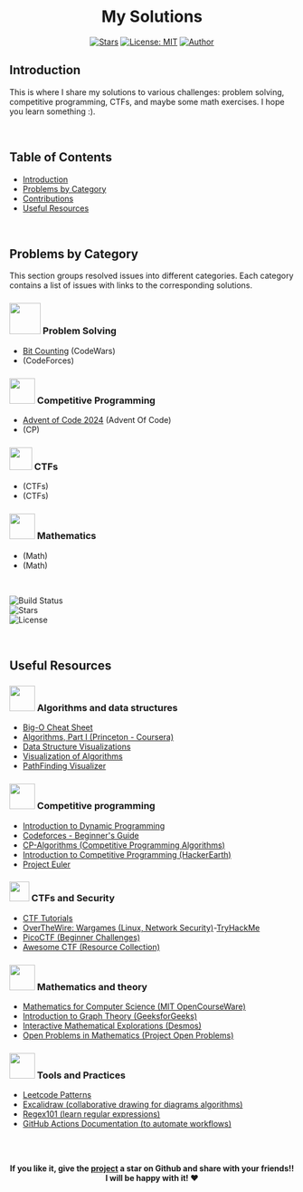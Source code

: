 <div align="center">

# My Solutions

[![Stars](https://img.shields.io/github/stars/sidi-maadh/github-activity-generator?style=social)](https://github.com/sidi-maadh/github-activity-generator/stargazers)
[![License: MIT](https://img.shields.io/badge/License-MIT-yellow.svg)](https://opensource.org/licenses/MIT)
[![Author](https://img.shields.io/badge/Author-Sidi%20Maadh-blue)](https://github.com/sidi-maadh)
</div>

## Introduction
<p > 
  This is where I share my solutions to various challenges: problem solving, competitive programming, CTFs, and maybe some math exercises.
  I hope you learn something :).
  </b>
<p/>

<br/>

## Table of Contents
- [Introduction](#introduction)
- [Problems by Category](#problems-by-category)
- [Contributions](#contributions)
- [Useful Resources](#useful-resources)

<br/>

## Problems by Category
<p>
This section groups resolved issues into different categories. Each category contains a list of issues with links to the corresponding solutions.</p>

### <img src="https://media.giphy.com/media/mpn9ui0INC6RvgX4wJ/giphy.gif?cid=790b76113v79tj1zvabbx3ehkiqo8xo73dmym71vgop7uagq&ep=v1_stickers_search&rid=giphy.gif&ct=s" width =55px> Problem Solving

- [Bit Counting](problem_solving/CodeWars/2024/bit_counting.cpp) (CodeWars)
- []() (CodeForces)

### <img src = "https://i.ibb.co/t3nQqD4/CP-PS.gif" width = 45px> Competitive Programming

- [Advent of Code 2024](competitive_programming/Advent_of_Code/2024) (Advent Of Code)
- []() (CP)

### <img src = "https://media.giphy.com/media/J5B00esp0BoiCrqdCe/giphy.gif?cid=790b7611vyc2bryk6dc99zu1jg346s10oseflwlrf332f5o3&ep=v1_stickers_search&rid=giphy.gif&ct=s" width = 40px> CTFs

- []() (CTFs)
- []() (CTFs)

### <img src="https://media.giphy.com/media/tjB3vFph3TNPUJjVpn/giphy.gif?cid=790b7611wutg9ffad94w1aglsm08n9k2lpj3vpmvlh6blduz&ep=v1_stickers_search&rid=giphy.gif&ct=s" width =45px> Mathematics 

- []() (Math)
- []() (Math)

<br/>

![Build Status](https://img.shields.io/github/actions/workflow/status/username/repo-name/test.yml)  
![Stars](https://img.shields.io/github/stars/username/repo-name)  
![License](https://img.shields.io/github/license/username/repo-name)

<br/>

## Useful Resources

### <img src="https://img.icons8.com/?size=100&id=rM03addOSa95&format=png&color=000000" width=45px>  Algorithms and data structures
- [Big-O Cheat Sheet](https://www.bigoheatsheet.com/)
- [Algorithms, Part I (Princeton - Coursera)](https://www.coursera.org/learn/algorithms-part1)
- [Data Structure Visualizations](https://www.cs.usfca.edu/~galles/visualization/Algorithms.html)
- [Visualization of Algorithms](https://visualgo.net/en)
- [PathFinding Visualizer](https://qiao.github.io/PathFinding.js/visual/)

### <img src = "https://img.icons8.com/?size=100&id=sm8CzMKNcuhi&format=png&color=000000" width = 45px>  Competitive programming
- [Introduction to Dynamic Programming](https://www.geeksforgeeks.org/dynamic-programming/)
- [Codeforces - Beginner's Guide](https://codeforces.com/blog/entry/62690)
- [CP-Algorithms (Competitive Programming Algorithms)](https://cp-algorithms.com/)
- [Introduction to Competitive Programming (HackerEarth)](https://www.hackerearth.com/practice/)
- [Project Euler](https://projecteuler.net/)

### <img src = "https://i.ibb.co/f2nfwgG/CTF.png" width = 35px>  CTFs and Security
- [CTF Tutorials](https://ctftime.org/)
- [OverTheWire: Wargames (Linux, Network Security)](https://overthewire.org/wargames/)-[TryHackMe](https://tryhackme.com/)
- [PicoCTF (Beginner Challenges)](https://picoctf.org/)
- [Awesome CTF (Resource Collection)](https://github.com/apsdehal/awesome-ctf)

### <img src="https://img.icons8.com/?size=100&id=viCot6nkYZ5P&format=png&color=000000" width =45px> Mathematics and theory
- [Mathematics for Computer Science (MIT OpenCourseWare)](https://ocw.mit.edu/courses/mathematics-for-computer-science/)
- [Introduction to Graph Theory (GeeksforGeeks)](https://www.geeksforgeeks.org/graph-data-structure-and-algorithms/)
- [Interactive Mathematical Explorations (Desmos)](https://www.desmos.com/)
- [Open Problems in Mathematics (Project Open Problems)](https://openproblems.mathhub.info/)

### <img src="https://img.icons8.com/?size=100&id=RhJ0vJceSubS&format=png&color=000000" width=45px> Tools and Practices
- [Leetcode Patterns](https://seanprashad.com/leetcode-patterns/ )
- [Excalidraw (collaborative drawing for diagrams algorithms)](https://excalidraw.com/)
- [Regex101 (learn regular expressions)](https://regex101.com/)
- [GitHub Actions Documentation (to automate workflows)](https://docs.github.com/en/actions)



<br/><br/>
<p align="center">
   	<b>
		If you like it, give the <a href="https://github.com/sidi-maadh/MySolutions"> project</a>  a star on Github and 
		share with your friends!! I will be happy with it! ❤️
	</b>
</p>
